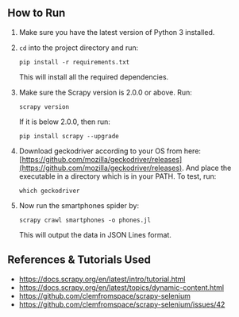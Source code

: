 ## How to Run

1. Make sure you have the latest version of Python 3 installed.
2. `cd` into the project directory and run:

    `pip install -r requirements.txt`

    This will install all the required dependencies.
3. Make sure the Scrapy version is 2.0.0 or above. Run:
    
    `scrapy version`

    If it is below 2.0.0, then run:

    `pip install scrapy --upgrade`

4. Download geckodriver according to your OS from here: [https://github.com/mozilla/geckodriver/releases](https://github.com/mozilla/geckodriver/releases). And place the executable in a directory which is in your PATH. To test, run:

    `which geckodriver`

5. Now run the smartphones spider by:
    
    `scrapy crawl smartphones -o phones.jl`

    This will output the data in JSON Lines format.

## References & Tutorials Used

- https://docs.scrapy.org/en/latest/intro/tutorial.html
- https://docs.scrapy.org/en/latest/topics/dynamic-content.html
- https://github.com/clemfromspace/scrapy-selenium
- https://github.com/clemfromspace/scrapy-selenium/issues/42